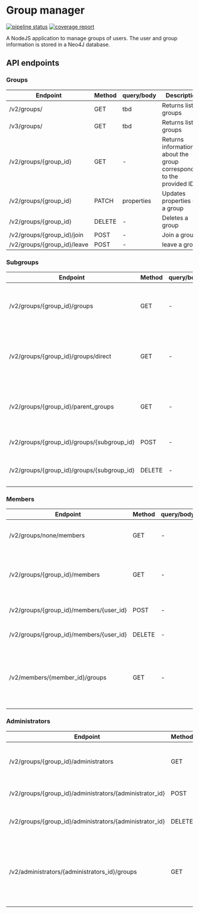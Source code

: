 # Group manager

[![pipeline status](https://gitlab.com/moreillon_k8s/group-manager/group_manager_neo4j/badges/master/pipeline.svg)](https://gitlab.com/moreillon_k8s/group-manager/group_manager_neo4j/-/commits/master)
[![coverage report](https://gitlab.com/moreillon_k8s/group-manager/group_manager_neo4j/badges/master/coverage.svg)](https://gitlab.com/moreillon_k8s/group-manager/group_manager_neo4j/-/commits/master)

A NodeJS application to manage groups of users.
The user and group information is stored in a Neo4J database.

## API endpoints
### Groups
| Endpoint | Method | query/body | Description |
| --- | --- | --- | --- |
| /v2/groups/ | GET | tbd | Returns list of groups |
| /v3/groups/ | GET | tbd | Returns list of groups |
| /v2/groups/{group_id} | GET | - | Returns information about the group corresponding to the provided ID |
| /v2/groups/{group_id} | PATCH | properties | Updates properties of a group |
| /v2/groups/{group_id} | DELETE | - | Deletes a group |
| /v2/groups/{group_id}/join | POST | - | Join a group |
| /v2/groups/{group_id}/leave | POST | - | leave a group |


### Subgroups
| Endpoint | Method | query/body | Description |
| --- | --- | --- | --- |
| /v2/groups/{group_id}/groups | GET | - | Returns the groups belonging to the group with the given ID |
| /v2/groups/{group_id}/groups/direct | GET | - | Returns the groups directly belonging to the group with the given ID |
| /v2/groups/{group_id}/parent_groups | GET | - | Returns the groups to which the group with the given ID belongs |
| /v2/groups/{group_id}/groups/{subgroup_id} | POST | - | Puts a group into another |
| /v2/groups/{group_id}/groups/{subgroup_id} | DELETE | - | Removes a subgroup from a group |

### Members
| Endpoint | Method | query/body | Description |
| --- | --- | --- | --- |
| /v2/groups/none/members | GET | - | Returns users without a group |
| /v2/groups/{group_id}/members | GET | - | Returns the users belonging to the group with the given ID |
| /v2/groups/{group_id}/members/{user_id} | POST | - | Adds a user to the group |
| /v2/groups/{group_id}/members/{user_id} | DELETE | - | Removes a user from the group |
| /v2/members/{member_id}/groups | GET | - | Gets the groups of a member, here, use 'self' as member_id of one's own groups |


### Administrators
| Endpoint | Method | query/body | Description |
| --- | --- | --- | --- |
| /v2/groups/{group_id}/administrators | GET | - | Returns the administrators of the group with the given ID |
| /v2/groups/{group_id}/administrators/{administrator_id} | POST | - | Adds an administrator to the group |
| /v2/groups/{group_id}/administrators/{administrator_id} | DELETE | - | Removes an administrator from the group |
| /v2/administrators/{administrators_id}/groups | GET | - | Gets the groups administrated by a user, here, use 'self' as member_id of one's own groups |
